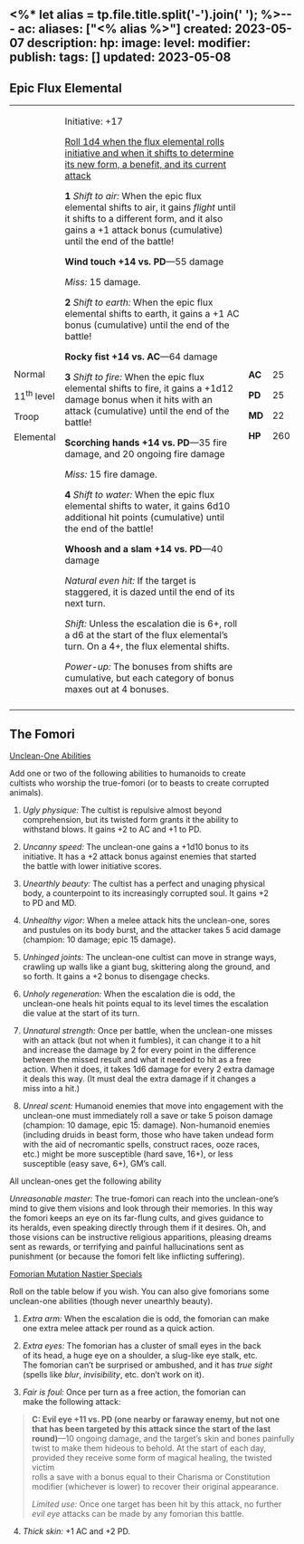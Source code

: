 <%* let alias = tp.file.title.split('-').join(' '); %>---
ac: 
aliases: ["<% alias %>"]
created: 2023-05-07
description: 
hp: 
image: 
level: 
modifier: 
publish: 
tags: []
updated: 2023-05-08
---

## Epic Flux Elemental

<table>
<colgroup>
<col style="width: 16%" />
<col style="width: 71%" />
<col style="width: 5%" />
<col style="width: 6%" />
</colgroup>
<tbody>
<tr class="odd">
<td><p>Normal</p>
<p>11<sup>th</sup> level</p>
<p>Troop</p>
<p>Elemental</p></td>
<td><p>Initiative: +17</p>
<p><u>Roll 1d4 when the flux elemental rolls initiative and when it
shifts to determine its new form, a benefit, and its current
attack</u></p>
<p><strong>1</strong> <em>Shift to air:</em> When the epic flux
elemental shifts to air, it gains <em>flight</em> until it shifts to a
different form, and it also gains a +1 attack bonus (cumulative) until
the end of the battle!</p>
<p><strong>Wind touch +14 vs. PD</strong>—55 damage</p>
<p><em>Miss:</em> 15 damage.</p>
<p><strong>2</strong> <em>Shift to earth:</em> When the epic flux
elemental shifts to earth, it gains a +1 AC bonus (cumulative) until the
end of the battle!</p>
<p><strong>Rocky fist +14 vs. AC</strong>—64 damage</p>
<p><strong>3</strong> <em>Shift to fire:</em> When the epic flux
elemental shifts to fire, it gains a +1d12 damage bonus when it hits
with an attack (cumulative) until the end of the battle!</p>
<p><strong>Scorching hands +14 vs. PD</strong>—35 fire damage, and 20
ongoing fire damage</p>
<p><em>Miss:</em> 15 fire damage.</p>
<p><strong>4</strong> <em>Shift to water:</em> When the epic flux
elemental shifts to water, it gains 6d10 additional hit points
(cumulative) until the end of the battle!</p>
<p><strong>Whoosh and a slam +14 vs. PD</strong>—40 damage</p>
<p><em>Natural even hit:</em> If the target is staggered, it is dazed
until the end of its next turn.</p>
<p><em>Shift:</em> Unless the escalation die is 6+, roll a d6 at the
start of the flux elemental’s turn. On a 4+, the flux elemental
shifts.</p>
<p><em>Power-up:</em> The bonuses from shifts are cumulative, but each
category of bonus maxes out at 4 bonuses.</p></td>
<td><p><strong>AC</strong></p>
<p><strong>PD</strong></p>
<p><strong>MD</strong></p>
<p><strong>HP</strong></p></td>
<td><p>25</p>
<p>25</p>
<p>22</p>
<p>260</p></td>
</tr>
<tr class="even">
<td></td>
<td></td>
<td></td>
<td></td>
</tr>
</tbody>
</table>

## The Fomori

<u>Unclean-One Abilities</u>

Add one or two of the following abilities to humanoids to create  
cultists who worship the true-fomori (or to beasts to create corrupted  
animals).

1.  *Ugly physique:* The cultist is repulsive almost beyond  
    comprehension, but its twisted form grants it the ability to  
    withstand blows. It gains +2 to AC and +1 to PD.

2.  *Uncanny speed:* The unclean-one gains a +1d10 bonus to its  
    initiative. It has a +2 attack bonus against enemies that started  
    the battle with lower initiative scores.

3.  *Unearthly beauty:* The cultist has a perfect and unaging physical  
    body, a counterpoint to its increasingly corrupted soul. It gains +2  
    to PD and MD.

4.  *Unhealthy vigor:* When a melee attack hits the unclean-one, sores  
    and pustules on its body burst, and the attacker takes 5 acid damage  
    (champion: 10 damage; epic 15 damage).

5.  *Unhinged joints:* The unclean-one cultist can move in strange ways,  
    crawling up walls like a giant bug, skittering along the ground, and  
    so forth. It gains a +2 bonus to disengage checks.

6.  *Unholy regeneration:* When the escalation die is odd, the  
    unclean-one heals hit points equal to its level times the escalation  
    die value at the start of its turn.

7.  *Unnatural strength:* Once per battle, when the unclean-one misses  
    with an attack (but not when it fumbles), it can change it to a hit  
    and increase the damage by 2 for every point in the difference  
    between the missed result and what it needed to hit as a free  
    action. When it does, it takes 1d6 damage for every 2 extra damage  
    it deals this way. (It must deal the extra damage if it changes a  
    miss into a hit.)

8.  *Unreal scent:* Humanoid enemies that move into engagement with the  
    unclean-one must immediately roll a save or take 5 poison damage  
    (champion: 10 damage, epic 15: damage). Non-humanoid enemies  
    (including druids in beast form, those who have taken undead form  
    with the aid of necromantic spells, construct races, ooze races,  
    etc.) might be more susceptible (hard save, 16+), or less  
    susceptible (easy save, 6+), GM’s call.

All unclean-ones get the following ability

*Unreasonable master:* The true-fomori can reach into the unclean-one’s  
mind to give them visions and look through their memories. In this way  
the fomori keeps an eye on its far-flung cults, and gives guidance to  
its heralds, even speaking directly through them if it desires. Oh, and  
those visions can be instructive religious apparitions, pleasing dreams  
sent as rewards, or terrifying and painful hallucinations sent as  
punishment (or because the fomori felt like inflicting suffering).

<u>Fomorian Mutation Nastier Specials</u>

Roll on the table below if you wish. You can also give fomorians some  
unclean-one abilities (though never unearthly beauty).

1.  *Extra arm:* When the escalation die is odd, the fomorian can make  
    one extra melee attack per round as a quick action.

2.  *Extra eyes:* The fomorian has a cluster of small eyes in the back  
    of its head, a huge eye on a shoulder, a slug-like eye stalk, etc.  
    The fomorian can’t be surprised or ambushed, and it has *true sight*  
    (spells like *blur*, *invisibility*, etc. don’t work on it).

3.  *Fair is foul:* Once per turn as a free action, the fomorian can  
    make the following attack:

> **C: Evil eye +11 vs. PD (one nearby or faraway enemy, but not one  
> that has been targeted by this attack since the start of the last  
> round)**—10 ongoing damage, and the target’s skin and bones painfully  
> twist to make them hideous to behold. At the start of each day,  
> provided they receive some form of magical healing, the twisted victim  
> rolls a save with a bonus equal to their Charisma or Constitution  
> modifier (whichever is lower) to recover their original appearance.
>
> *Limited use:* Once one target has been hit by this attack, no further  
> *evil eye* attacks can be made by any fomorian this battle.

4.  *Thick skin:* +1 AC and +2 PD.
